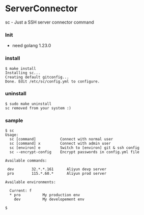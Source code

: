 # ServerConnector
sc - Just a SSH server connector command



### Init

-   need golang 1.23.0

### install

```shell
$ make install
Installing sc...
Creating default gitconfig...
Done. Edit /etc/sc/config.yml to configure.
```

### uninstall

```shell
$ sudo make uninstall
sc removed from your system :)
```

### sample

```shell
$ sc
Usage:
  sc [command]           Connect with normal user
  sc [command] x         Connect with admin user
  sc [environ] e         Switch to [environ] git & ssh config
  sc --encrypt-config    Encrypt passwords in config.yml file

Available commands:

 dev        32.*.*.161      Aliyun devp server
 pro        115.*.60.*      Aliyun prod server

Available environments:

  Current: f
  * pro          My production env
    dev          My developement env

$
```

